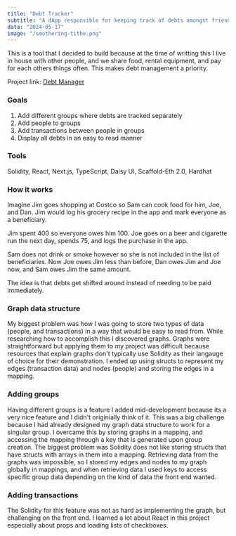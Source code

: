 ```yaml
---
title: "Debt Tracker"
subtitle: "A dApp responsible for keeping track of debts amongst friends"
data: "2024-05-17"
image: "/smothering-tithe.png"
---
```


This is a tool that I decided to build because at
the time of writting this I live in house with other people, and we share food, rental
equipment, and pay for each others things often. This makes debt management a priority.

Project link: [Debt Manager](https://debt-manager-nextjs-hwubl6giq-ayechanst.vercel.app/)

### Goals

1. Add different groups where debts are tracked separately
2. Add people to groups
3. Add transactions between people in groups
4. Display all debts in an easy to read manner

### Tools

Solidity, React, Next.js, TypeScript, Daisy UI, Scaffold-Eth 2.0, Hardhat

### How it works

Imagine Jim goes shopping at Costco so Sam can cook food for him, Joe, and
Dan. Jim would log his grocery recipe in the app and mark everyone as a beneficiary.

Jim spent 400 so everyone owes him 100. Joe goes on a beer and cigarette run the next
day, spends 75, and logs the purchase in the app.

Sam does not drink or smoke however
so she is not included in the list of beneficiaries. Now Joe owes Jim less than before,
Dan owes Jim and Joe now, and Sam owes Jim the same amount.

The idea is that debts get
shifted around instead of needing to be paid immediately.

### Graph data structure

My biggest problem was how I was going to store two types of data (people, and transactions)
in a way that would be easy to read from. While researching how to accomplish this I discovered
graphs. Graphs were straightforward but applying them to my project was difficult because
resources that explain graphs don't typically use Solidity as their langauge of choice for their
demonstration. I ended up using structs to represent my edges (transaction data) and nodes (people)
and storing the edges in a mapping.

### Adding groups

Having different groups is a feature I added mid-development because its a very nice
feature and I didn't originially think of it. This was a big challenge because I had already
designed my graph data structure to work for a singular group. I overcame this by storing
graphs in a mapping, and accessing the mapping through a key that is generated upon group
creation. The biggest problem was Solidity does not like storing structs that have structs
with arrays in them into a mapping. Retrieving data from the graphs was impossible, so I
stored my edges and nodes to my graph globally in mappings, and when retrieving data I used
keys to access specific group data depending on the kind of data the front end wanted.

### Adding transactions

The Solidity for this feature was not as hard as implementing the graph, but challenging
on the front end. I learned a lot about React in this project especially about props and
loading lists of checkboxes.
